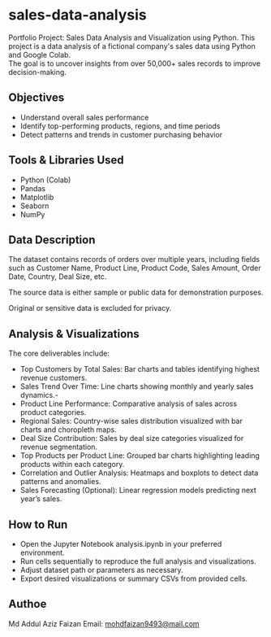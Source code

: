 # sales-data-analysis
Portfolio Project: Sales Data Analysis and Visualization using Python.
This project is a data analysis of a fictional company's sales data using Python and Google Colab.  
The goal is to uncover insights from over 50,000+ sales records to improve decision-making.

## Objectives
- Understand overall sales performance
- Identify top-performing products, regions, and time periods
- Detect patterns and trends in customer purchasing behavior
## Tools & Libraries Used
- Python (Colab)
- Pandas
- Matplotlib
- Seaborn
- NumPy
## Data Description
The dataset contains records of orders over multiple years, including fields such as Customer Name, Product Line, Product Code, Sales Amount, Order Date, Country, Deal Size, etc.

The source data is either sample or public data for demonstration purposes.

Original or sensitive data is excluded for privacy.
## Analysis & Visualizations
The core deliverables include:

- Top Customers by Total Sales: Bar charts and tables identifying highest revenue customers.
- Sales Trend Over Time: Line charts showing monthly and yearly sales dynamics.-
- Product Line Performance: Comparative analysis of sales across product categories.
- Regional Sales: Country-wise sales distribution visualized with bar charts and choropleth maps.
- Deal Size Contribution: Sales by deal size categories visualized for revenue segmentation.
- Top Products per Product Line: Grouped bar charts highlighting leading products within each category.
- Correlation and Outlier Analysis: Heatmaps and boxplots to detect data patterns and anomalies.
- Sales Forecasting (Optional): Linear regression models predicting next year’s sales.
## How to Run
- Open the Jupyter Notebook analysis.ipynb in your preferred environment.
- Run cells sequentially to reproduce the full analysis and visualizations.
- Adjust dataset path or parameters as necessary.
- Export desired visualizations or summary CSVs from provided cells.

## Authoe
Md Addul Aziz Faizan
Email: mohdfaizan9493@mail.com
